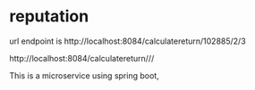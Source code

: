 # reputation

url endpoint is http://localhost:8084/calculatereturn/102885/2/3

http://localhost:8084/calculatereturn/<fundId>/<horizon>/<invenstmentduration> 

This is a microservice using spring boot, 
